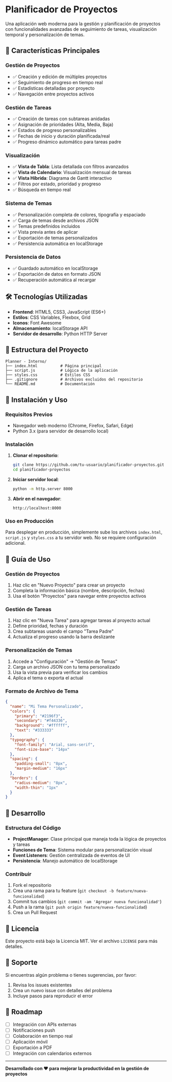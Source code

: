 # Planificador de Proyectos

Una aplicación web moderna para la gestión y planificación de proyectos con funcionalidades avanzadas de seguimiento de tareas, visualización temporal y personalización de temas.

## 🚀 Características Principales

### Gestión de Proyectos
- ✅ Creación y edición de múltiples proyectos
- ✅ Seguimiento de progreso en tiempo real
- ✅ Estadísticas detalladas por proyecto
- ✅ Navegación entre proyectos activos

### Gestión de Tareas
- ✅ Creación de tareas con subtareas anidadas
- ✅ Asignación de prioridades (Alta, Media, Baja)
- ✅ Estados de progreso personalizables
- ✅ Fechas de inicio y duración planificada/real
- ✅ Progreso dinámico automático para tareas padre

### Visualización
- ✅ **Vista de Tabla**: Lista detallada con filtros avanzados
- ✅ **Vista de Calendario**: Visualización mensual de tareas
- ✅ **Vista Híbrida**: Diagrama de Gantt interactivo
- ✅ Filtros por estado, prioridad y progreso
- ✅ Búsqueda en tiempo real

### Sistema de Temas
- ✅ Personalización completa de colores, tipografía y espaciado
- ✅ Carga de temas desde archivos JSON
- ✅ Temas predefinidos incluidos
- ✅ Vista previa antes de aplicar
- ✅ Exportación de temas personalizados
- ✅ Persistencia automática en localStorage

### Persistencia de Datos
- ✅ Guardado automático en localStorage
- ✅ Exportación de datos en formato JSON
- ✅ Recuperación automática al recargar

## 🛠️ Tecnologías Utilizadas

- **Frontend**: HTML5, CSS3, JavaScript (ES6+)
- **Estilos**: CSS Variables, Flexbox, Grid
- **Iconos**: Font Awesome
- **Almacenamiento**: localStorage API
- **Servidor de desarrollo**: Python HTTP Server

## 📁 Estructura del Proyecto

```
Planner - Interno/
├── index.html          # Página principal
├── script.js           # Lógica de la aplicación
├── styles.css          # Estilos CSS
├── .gitignore          # Archivos excluidos del repositorio
└── README.md           # Documentación
```

## 🚀 Instalación y Uso

### Requisitos Previos
- Navegador web moderno (Chrome, Firefox, Safari, Edge)
- Python 3.x (para servidor de desarrollo local)

### Instalación

1. **Clonar el repositorio**:
   ```bash
   git clone https://github.com/tu-usuario/planificador-proyectos.git
   cd planificador-proyectos
   ```

2. **Iniciar servidor local**:
   ```bash
   python -m http.server 8000
   ```

3. **Abrir en el navegador**:
   ```
   http://localhost:8000
   ```

### Uso en Producción

Para desplegar en producción, simplemente sube los archivos `index.html`, `script.js` y `styles.css` a tu servidor web. No se requiere configuración adicional.

## 📖 Guía de Uso

### Gestión de Proyectos
1. Haz clic en "Nuevo Proyecto" para crear un proyecto
2. Completa la información básica (nombre, descripción, fechas)
3. Usa el botón "Proyectos" para navegar entre proyectos activos

### Gestión de Tareas
1. Haz clic en "Nueva Tarea" para agregar tareas al proyecto actual
2. Define prioridad, fechas y duración
3. Crea subtareas usando el campo "Tarea Padre"
4. Actualiza el progreso usando la barra deslizante

### Personalización de Temas
1. Accede a "Configuración" → "Gestión de Temas"
2. Carga un archivo JSON con tu tema personalizado
3. Usa la vista previa para verificar los cambios
4. Aplica el tema o exporta el actual

### Formato de Archivo de Tema

```json
{
  "name": "Mi Tema Personalizado",
  "colors": {
    "primary": "#2196f3",
    "secondary": "#f44336",
    "background": "#ffffff",
    "text": "#333333"
  },
  "typography": {
    "font-family": "Arial, sans-serif",
    "font-size-base": "14px"
  },
  "spacing": {
    "padding-small": "8px",
    "margin-medium": "16px"
  },
  "borders": {
    "radius-medium": "8px",
    "width-thin": "1px"
  }
}
```

## 🔧 Desarrollo

### Estructura del Código

- **ProjectManager**: Clase principal que maneja toda la lógica de proyectos y tareas
- **Funciones de Tema**: Sistema modular para personalización visual
- **Event Listeners**: Gestión centralizada de eventos de UI
- **Persistencia**: Manejo automático de localStorage

### Contribuir

1. Fork el repositorio
2. Crea una rama para tu feature (`git checkout -b feature/nueva-funcionalidad`)
3. Commit tus cambios (`git commit -am 'Agregar nueva funcionalidad'`)
4. Push a la rama (`git push origin feature/nueva-funcionalidad`)
5. Crea un Pull Request

## 📝 Licencia

Este proyecto está bajo la Licencia MIT. Ver el archivo `LICENSE` para más detalles.

## 🤝 Soporte

Si encuentras algún problema o tienes sugerencias, por favor:
1. Revisa los issues existentes
2. Crea un nuevo issue con detalles del problema
3. Incluye pasos para reproducir el error

## 🎯 Roadmap

- [ ] Integración con APIs externas
- [ ] Notificaciones push
- [ ] Colaboración en tiempo real
- [ ] Aplicación móvil
- [ ] Exportación a PDF
- [ ] Integración con calendarios externos

---

**Desarrollado con ❤️ para mejorar la productividad en la gestión de proyectos**